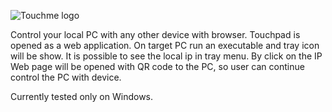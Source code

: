 ![Touchme logo](./frontend/public/favicon.ico)

Control your local PC with any other device with browser.
Touchpad is opened as a web application.
On target PC run an executable and tray icon will be show.
It is possible to see the local ip in tray menu.
By click on the IP Web page will be opened with QR code to the PC,
so user can continue control the PC with device.

Currently tested only on Windows.